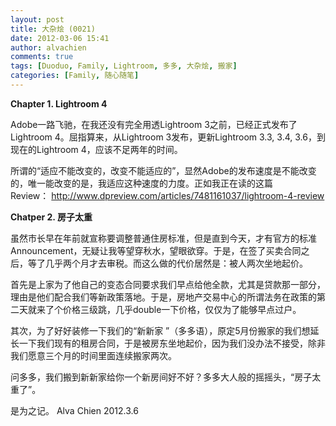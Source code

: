 ```yaml
---
layout: post
title: 大杂烩 (0021)
date: 2012-03-06 15:41
author: alvachien
comments: true
tags: [Duoduo, Family, Lightroom, 多多, 大杂烩, 搬家]
categories: [Family, 随心随笔]
---
```

**Chapter 1. Lightroom 4**

Adobe一路飞驰，在我还没有完全用透Lightroom 3之前，已经正式发布了Lightroom 4。屈指算来，从Lightroom 3发布，更新Lightroom 3.3, 3.4, 3.6，到现在的Lightroom 4，应该不足两年的时间。

所谓的“适应不能改变的，改变不能适应的”，显然Adobe的发布速度是不能改变的，唯一能改变的是，我适应这种速度的力度。正如我正在读的这篇Review： <a href="http://www.dpreview.com/articles/7481161037/lightroom-4-review">http://www.dpreview.com/articles/7481161037/lightroom-4-review</a>

**Chatper 2. 房子太重**

虽然市长早在年前就宣称要调整普通住房标准，但是直到今天，才有官方的标准Announcement，无疑让我等望穿秋水，望眼欲穿。于是，在签了买卖合同之后，等了几乎两个月才去审税。而这么做的代价居然是：被人两次坐地起价。

首先是上家为了他自己的变态合同要求我们早点给他全款，尤其是贷款那一部分，理由是他们配合我们等新政策落地。于是，房地产交易中心的所谓法务在政策的第二天就来了个价格三级跳，几乎double一下价格，仅仅为了能够早点过户。

其次，为了好好装修一下我们的“新新家 ”（多多语），原定5月份搬家的我们想延长一下我们现有的租房合同，于是被房东坐地起价，因为我们没办法不接受，除非我们愿意三个月的时间里面连续搬家两次。

问多多，我们搬到新新家给你一个新房间好不好？多多大人般的摇摇头，“房子太重了”。

是为之记。
Alva Chien
2012.3.6
